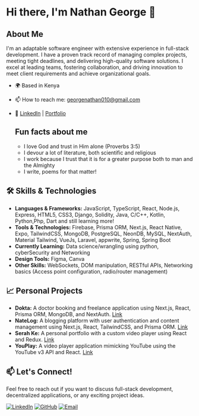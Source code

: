 # Hi there, I'm Nathan George 👋

## About Me

I'm an adaptable software engineer with extensive experience in full-stack development. I have a proven track record of managing complex projects, meeting tight deadlines, and delivering high-quality software solutions. I excel at leading teams, fostering collaboration, and driving innovation to meet client requirements and achieve organizational goals.

- 🌍 Based in Kenya
- 📫 How to reach me: [georgenathan010@gmail.com](mailto:georgenathan010@gmail.com)
- 🔗 [LinkedIn](https://www.linkedin.com/in/nathan-george-mi) | [Portfolio](https://nathami-porfolio.netlify.app)

  ## Fun facts about me
  - I love God and trust in Him alone (Proverbs 3:5)
  - I devour a lot of literature, both scientific and religious
  - I work because I trust that it is for a greater purpose both to man and the Almighty
  - I write, poems for that matter!

## 🛠 Skills & Technologies

- **Languages & Frameworks:** JavaScript, TypeScript, React, Node.js, Express, HTML5, CSS3, Django, Solidity, Java, C/C++, Kotlin, Python,Php, Dart and still learning more!
- **Tools & Technologies:** Firebase, Prisma ORM, Next.js, React Native, Expo, TailwindCSS, MongoDB, PostgreSQL, NeonDB, MySQL, NextAuth, Material Tailwind, VueJs, Laravel, appwrite, Spring, Spring Boot
- **Currently Learning:** Data science/wrangling using python, cyberSecurity and Networking
- **Design Tools:** Figma, Canva
- **Other Skills:** WebSockets, DOM manipulation, RESTful APIs, Networking basics (Access point configuration, radio/router management)

## 📈 Personal Projects

- **Dokta:** A doctor booking and freelance application using Next.js, React, Prisma ORM, MongoDB, and NextAuth. [Link](https://dokta.vercel.app)
- **NateLog:** A blogging platform with user authentication and content management using Next.js, React, TailwindCSS, and Prisma ORM. [Link](https://codsoft-ruddy-five.vercel.app)
- **Serah Ke:** A personal portfolio with a custom video player using React and Redux. [Link](https://serahkemusic.co.ke)
- **YouPlay:** A video player application mimicking YouTube using the YouTube v3 API and React. [Link](https://nathan-youtube-clone.vercel.app)

## 📫 Let's Connect!

Feel free to reach out if you want to discuss full-stack development, decentralized applications, or any exciting project ideas.

[![LinkedIn](https://img.shields.io/badge/LinkedIn-0077B5?style=for-the-badge&logo=linkedin&logoColor=white)](https://www.linkedin.com/in/nathan-george-mi)
[![GitHub](https://img.shields.io/badge/GitHub-181717?style=for-the-badge&logo=github&logoColor=white)](https://github.com/Nathami-n)
[![Email](https://img.shields.io/badge/Email-D14836?style=for-the-badge&logo=gmail&logoColor=white)](mailto:georgenathan010@gmail.com)

